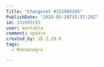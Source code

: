 ```yaml
---
Title: "Changeset #151995195"
PublishDate: "2024-05-29T15:37:20Z"
id: 151995195
user: kentakta
comment: update
created_by: iD 2.29.0
tags:
  - Montenegro

---
```

